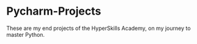 # Pycharm-Projects
These are my end projects of the HyperSkills Academy, on my journey to master Python.
